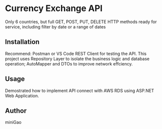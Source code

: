 # Currency Exchange API

Only 6 countries, but full GET, POST, PUT, DELETE HTTP methods ready for service, including filter by date or a range of dates

## Installation

Recommend: Postman or VS Code REST Client for testing the API. This project uses Repository Layer to isolate the business logic and database operation; AutoMapper and DTOs to improve
network effciency.

## Usage

Demostrated how to implement API connect with AWS RDS using ASP.NET Web Application.

## Author
miniGao